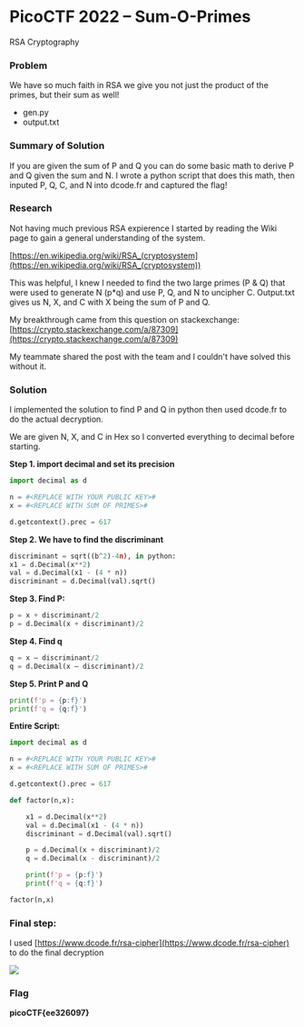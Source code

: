     

# PicoCTF 2022 – Sum-O-Primes
RSA Cryptography

### **Problem**
We have so much faith in RSA we give you not just the product of the primes, but their sum as well!

- gen.py
- output.txt

### **Summary of Solution**
If you are given the sum of P and Q you can do some basic math to derive P and Q given the sum and N. I wrote a python script that does this math, then inputed P, Q, C, and N into dcode.fr and captured the flag!

### **Research**
Not having much previous RSA expierence I started by reading the Wiki page to gain a general understanding of the system.

[https://en.wikipedia.org/wiki/RSA_(cryptosystem](https://en.wikipedia.org/wiki/RSA_(cryptosystem))

This was helpful, I knew I needed to find the two large primes (P & Q) that were used to generate N (p*q) and use P, Q, and N to uncipher C. Output.txt gives us N, X, and C with X being the sum of P and Q.

My breakthrough came from this question on stackexchange: [https://crypto.stackexchange.com/a/87309](https://crypto.stackexchange.com/a/87309)

My teammate  shared the post with the team and I couldn't have solved this without it.


### **Solution**

I implemented the solution to find P and Q in python then used dcode.fr to do the actual decryption.

We are given N, X, and C in Hex so I converted everything to decimal before starting.


**Step 1.  import decimal and set its precision**


``````python
import decimal as d

n = #<REPLACE WITH YOUR PUBLIC KEY>#
x = #<REPLACE WITH SUM OF PRIMES>#

d.getcontext().prec = 617
``````
  

**Step 2. We have to find the discriminant**
``````python
discriminant = sqrt((b^2)-4n), in python:
x1 = d.Decimal(x**2)
val = d.Decimal(x1 - (4 * n))
discriminant = d.Decimal(val).sqrt()
``````
  

**Step 3. Find P:**
``````python
p = x + discriminant/2
p = d.Decimal(x + discriminant)/2
``````
  

**Step 4. Find q**
``````python
q = x – discriminant/2
q = d.Decimal(x – discriminant)/2
``````

**Step 5. Print P and Q**
``````python
print(f'p = {p:f}')
print(f'q = {q:f}')
``````

**Entire Script:**
``````python
import decimal as d

n = #<REPLACE WITH YOUR PUBLIC KEY>#
x = #<REPLACE WITH SUM OF PRIMES>#

d.getcontext().prec = 617

def factor(n,x):

	x1 = d.Decimal(x**2)
	val = d.Decimal(x1 - (4 * n))
	discriminant = d.Decimal(val).sqrt()

	p = d.Decimal(x + discriminant)/2
	q = d.Decimal(x - discriminant)/2

	print(f'p = {p:f}')
	print(f'q = {q:f}')

factor(n,x)
``````

### Final step:

I used [https://www.dcode.fr/rsa-cipher](https://www.dcode.fr/rsa-cipher) to do the final decryption

![](file:///tmp/lu64249bjp2g.tmp/lu64249bjp2l_tmp_e9630230a2fa990d.png)  

### Flag

**picoCTF{ee326097}**